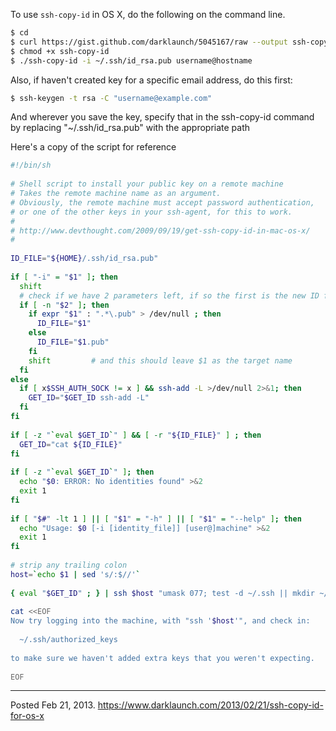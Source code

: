 To use `ssh-copy-id` in OS X, do the following on the command line.

```sh
$ cd
$ curl https://gist.github.com/darklaunch/5045167/raw --output ssh-copy-id
$ chmod +x ssh-copy-id
$ ./ssh-copy-id -i ~/.ssh/id_rsa.pub username@hostname
```

Also, if haven't created key for a specific email address, do this first:

```sh
$ ssh-keygen -t rsa -C "username@example.com"
```

And wherever you save the key, specify that in the ssh-copy-id command
by replacing "~/.ssh/id_rsa.pub" with the appropriate path

Here's a copy of the script for reference

```sh
#!/bin/sh
 
# Shell script to install your public key on a remote machine
# Takes the remote machine name as an argument.
# Obviously, the remote machine must accept password authentication,
# or one of the other keys in your ssh-agent, for this to work.
#
# http://www.devthought.com/2009/09/19/get-ssh-copy-id-in-mac-os-x/
#
 
ID_FILE="${HOME}/.ssh/id_rsa.pub"
 
if [ "-i" = "$1" ]; then
  shift
  # check if we have 2 parameters left, if so the first is the new ID file
  if [ -n "$2" ]; then
    if expr "$1" : ".*\.pub" > /dev/null ; then
      ID_FILE="$1"
    else
      ID_FILE="$1.pub"
    fi
    shift         # and this should leave $1 as the target name
  fi
else
  if [ x$SSH_AUTH_SOCK != x ] && ssh-add -L >/dev/null 2>&1; then
    GET_ID="$GET_ID ssh-add -L"
  fi
fi
 
if [ -z "`eval $GET_ID`" ] && [ -r "${ID_FILE}" ] ; then
  GET_ID="cat ${ID_FILE}"
fi
 
if [ -z "`eval $GET_ID`" ]; then
  echo "$0: ERROR: No identities found" >&2
  exit 1
fi
 
if [ "$#" -lt 1 ] || [ "$1" = "-h" ] || [ "$1" = "--help" ]; then
  echo "Usage: $0 [-i [identity_file]] [user@]machine" >&2
  exit 1
fi
 
# strip any trailing colon
host=`echo $1 | sed 's/:$//'`
 
{ eval "$GET_ID" ; } | ssh $host "umask 077; test -d ~/.ssh || mkdir ~/.ssh ; cat >> ~/.ssh/authorized_keys" || exit 1
 
cat <<EOF
Now try logging into the machine, with "ssh '$host'", and check in:
 
  ~/.ssh/authorized_keys
 
to make sure we haven't added extra keys that you weren't expecting.
 
EOF
```

---

Posted Feb 21, 2013.
https://www.darklaunch.com/2013/02/21/ssh-copy-id-for-os-x